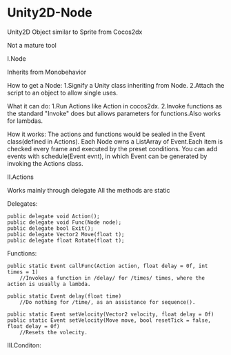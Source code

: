 # Unity2D-Node
Unity2D Object similar to Sprite from Cocos2dx

Not a mature tool

I.Node

Inherits from Monobehavior

How to get a Node:
1.Signify a Unity class inheriting from Node.
2.Attach the script to an object to allow single uses.  

What it can do:
1.Run Actions like Action in cocos2dx.
2.Invoke functions as the standard "Invoke" does but allows parameters for functions.Also works for lambdas.

How it works:
  The actions and functions would be sealed in the Event class(defined in Actions).
  Each Node owns a ListArray of Event.Each item is checked every frame and executed by the preset conditions.
  You can add events with schedule(Event evnt), in which Event can be generated by invoking the Actions class.
  
II.Actions

Works mainly through delegate
All the methods are static

Delegates:

    public delegate void Action();
    public delegate void Func(Node node);
    public delegate bool Exit();
    public delegate Vector2 Move(float t);
    public delegate float Rotate(float t);
    
Functions:
        
    public static Event callFunc(Action action, float delay = 0f, int times = 1)
        //Invokes a function in /delay/ for /times/ times, where the action is usually a lambda.  
        
    public static Event delay(float time)
        //Do nothing for /time/, as an assistance for sequence().
    
    public static Event setVelocity(Vector2 velocity, float delay = 0f)
    public static Event setVelocity(Move move, bool resetTick = false, float delay = 0f)
        //Resets the volecity.

III.Conditon:


